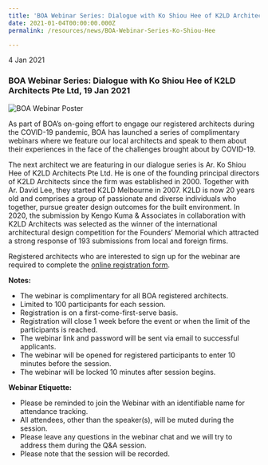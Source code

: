 ```yaml
---
title: 'BOA Webinar Series: Dialogue with Ko Shiou Hee of K2LD Architects Pte Ltd'
date: 2021-01-04T00:00:00.000Z
permalink: /resources/news/BOA-Webinar-Series-Ko-Shiou-Hee

---
```


4 Jan 2021

### **BOA Webinar Series: Dialogue with Ko Shiou Hee of K2LD Architects Pte Ltd, 19 Jan 2021**

![BOA Webinar Poster](/images/BOA_Webinar_190121.jpg)

As part of BOA’s on-going effort to engage our registered architects during the COVID-19 pandemic, BOA has launched a series of complimentary webinars where we feature our local architects and speak to them about their experiences in the face of the challenges brought about by COVID-19. 

The next architect we are featuring in our dialogue series is Ar. Ko Shiou Hee of K2LD Architects Pte Ltd. He is one of the founding principal directors of K2LD Architects since the firm was established in 2000. Together with Ar. David Lee, they started K2LD Melbourne in 2007. K2LD is now 20 years old and comprises a group of passionate and diverse individuals who together, pursue greater design outcomes for the built environment. In 2020, the submission by Kengo Kuma & Associates in collaboration with K2LD Architects was selected as the winner of the international architectural design competition for the Founders’ Memorial which attracted a strong response of 193 submissions from local and foreign firms.

Registered architects who are interested to sign up for the webinar are required to complete the [online registration form]( https://forms.gle/JR4zuJnsjtH66jyZA).

**Notes:**
* The webinar is complimentary for all BOA registered architects. 
* Limited to 100 participants for each session. 
* Registration is on a first-come-first-serve basis. 
* Registration will close 1 week before the event or when the limit of the participants is reached.
* The webinar link and password will be sent via email to successful applicants. 
* The webinar will be opened for registered participants to enter 10 minutes before the session.
* The webinar will be locked 10 minutes after session begins.

**Webinar Etiquette:**
* Please be reminded to join the Webinar with an identifiable name for attendance tracking.
* All attendees, other than the speaker(s), will be muted during the session.
* Please leave any questions in the webinar chat and we will try to address them during the Q&A session.
* Please note that the session will be recorded.
